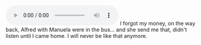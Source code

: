 ![](PTT-20230424-WA0008.opus)
I forgot my money, on the way back, Alfred with Manuela were in the bus... and she send me that, didn't listen until I came home. I will never be like that anymore.